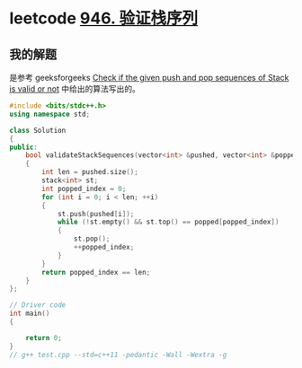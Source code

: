 # leetcode [946. 验证栈序列](https://leetcode.cn/problems/validate-stack-sequences/)



## 我的解题

是参考 geeksforgeeks [Check if the given push and pop sequences of Stack is valid or not](https://www.geeksforgeeks.org/check-if-the-given-push-and-pop-sequences-of-stack-is-valid-or-not/) 中给出的算法写出的。

```C++
#include <bits/stdc++.h>
using namespace std;

class Solution
{
public:
	bool validateStackSequences(vector<int> &pushed, vector<int> &popped)
	{
		int len = pushed.size();
		stack<int> st;
		int popped_index = 0;
		for (int i = 0; i < len; ++i)
		{
			st.push(pushed[i]);
			while (!st.empty() && st.top() == popped[popped_index])
			{
				st.pop();
				++popped_index;
			}
		}
		return popped_index == len;
	}
};

// Driver code
int main()
{

	return 0;
}
// g++ test.cpp --std=c++11 -pedantic -Wall -Wextra -g


```


